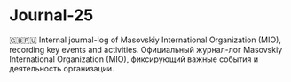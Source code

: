 # Journal-25
🇬🇧🇷🇺 Internal journal-log of Masovskiy International Organization (MIO), recording key events and activities.  Официальный журнал-лог Masovskiy International Organization (MIO), фиксирующий важные события и деятельность организации.
